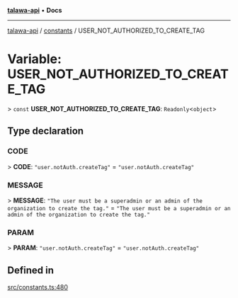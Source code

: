 [**talawa-api**](../../README.md) • **Docs**

***

[talawa-api](../../modules.md) / [constants](../README.md) / USER\_NOT\_AUTHORIZED\_TO\_CREATE\_TAG

# Variable: USER\_NOT\_AUTHORIZED\_TO\_CREATE\_TAG

\> `const` **USER\_NOT\_AUTHORIZED\_TO\_CREATE\_TAG**: `Readonly`\<`object`\>

## Type declaration

### CODE

\> **CODE**: `"user.notAuth.createTag"` = `"user.notAuth.createTag"`

### MESSAGE

\> **MESSAGE**: `"The user must be a superadmin or an admin of the organization to create the tag."` = `"The user must be a superadmin or an admin of the organization to create the tag."`

### PARAM

\> **PARAM**: `"user.notAuth.createTag"` = `"user.notAuth.createTag"`

## Defined in

[src/constants.ts:480](https://github.com/PalisadoesFoundation/talawa-api/blob/4a88fe62b20ebda9653c55ae8d39d6c6fac8831f/src/constants.ts#L480)
